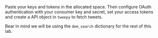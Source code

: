 <!--title={Authentication}-->

Paste your keys and tokens in the allocated space. Then configure OAuth authentication with your consumer key and secret, set your access tokens and create a API object in `tweepy` to fetch tweets.

Bear in mind we will be using the `dem_search` dictionary for the rest of this lab.

